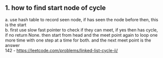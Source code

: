 ## 1. how to find start node of cycle

a. use hash table to record seen node, if has seen the node before then, this is the start  
b. first use slow fast pointer to check if they can meet, if yes then has cycle, if no return None. then start from head and the meet point again to loop one more time with one step at a time for both. and the next meet point is the answer  
142 - https://leetcode.com/problems/linked-list-cycle-ii/
